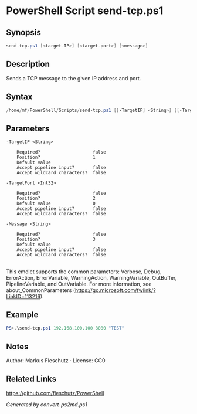 # PowerShell Script send-tcp.ps1

## Synopsis
```powershell
send-tcp.ps1 [<target-IP>] [<target-port>] [<message>]
```

## Description
Sends a TCP message to the given IP address and port.

## Syntax
```powershell
/home/mf/PowerShell/Scripts/send-tcp.ps1 [[-TargetIP] <String>] [[-TargetPort] <Int32>] [[-Message] <String>] [<CommonParameters>]
```

## Parameters

```
-TargetIP <String>
    
    Required?                    false
    Position?                    1
    Default value                
    Accept pipeline input?       false
    Accept wildcard characters?  false
```

```
-TargetPort <Int32>
    
    Required?                    false
    Position?                    2
    Default value                0
    Accept pipeline input?       false
    Accept wildcard characters?  false
```

```
-Message <String>
    
    Required?                    false
    Position?                    3
    Default value                
    Accept pipeline input?       false
    Accept wildcard characters?  false
```
## <CommonParameters>
This cmdlet supports the common parameters: Verbose, Debug, ErrorAction, ErrorVariable, WarningAction, WarningVariable, OutBuffer, PipelineVariable, and OutVariable. For more information, see about_CommonParameters (https://go.microsoft.com/fwlink/?LinkID=113216).

## Example
```powershell
PS>.\send-tcp.ps1 192.168.100.100 8080 "TEST"
```


## Notes
Author: Markus Fleschutz · License: CC0

## Related Links
https://github.com/fleschutz/PowerShell

*Generated by convert-ps2md.ps1*
